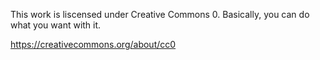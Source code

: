 This work is liscensed under Creative Commons 0. Basically, you can do what you want with it.

https://creativecommons.org/about/cc0
